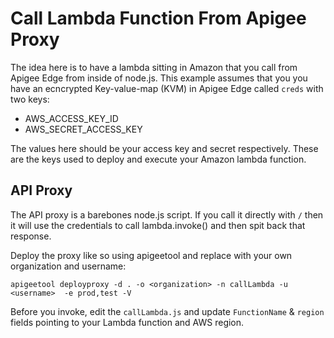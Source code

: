 # Call Lambda Function From Apigee Proxy
The idea here is to have a lambda sitting in Amazon that you call from Apigee Edge from inside of node.js. This example assumes that you you have an ecncrypted Key-value-map (KVM) in Apigee Edge called `creds` with two keys:

* AWS_ACCESS_KEY_ID
* AWS_SECRET_ACCESS_KEY

The values here should be your access key and secret respectively. These are the keys used to deploy and execute your Amazon lambda function.

## API Proxy
The API proxy is a barebones node.js script.  If you call it directly with `/` then it will use the credentials to call lambda.invoke() and then spit back that response.

Deploy the proxy like so using apigeetool and replace with your own organization and username:

```
apigeetool deployproxy -d . -o <organization> -n callLambda -u <username>  -e prod,test -V
``` 

Before you invoke, edit the `callLambda.js` and update `FunctionName` & `region` fields pointing to your Lambda function and AWS region.
